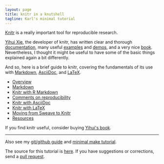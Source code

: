 ```yaml
---
layout: page
title: knitr in a knutshell
tagline: Karl's minimal tutorial
---
```


[Knitr](http://yihui.name/knitr/) is a really important tool for
reproducible research.

[Yihui Xie](http://yihui.name/), the developer of knitr, has written
clear and thorough [documentation](http://yihui.name/knitr/), many
useful
[examples](https://github.com/yihui/knitr/tree/master/vignettes) and
[demos](http://yihui.name/knitr/demos), and a very nice
[book](http://www.amazon.com/exec/obidos/ASIN/1482203537/7210-20).
Nevertheless, I thought it might be useful to have some of the basic things
explained again a bit differently.

And so, here is a brief guide to knitr, covering the fundamentals of
its use with
[Markdown](http://daringfireball.net/projects/markdown/),
[AsciiDoc](http://www.methods.co.nz/asciidoc/), and 
[LaTeX](http://www.latex-project.org).

- [Overview](pages/overview.html)
- [Markdown](pages/markdown.html)
- [Knitr with R Markdown](pages/Rmarkdown.html)
- [Comments on reproducibility](pages/reproducible.html)
- [Knitr with AsciiDoc](pages/asciidoc.html)
- [Knitr with LaTeX](pages/latex.html)
- [Moving from Sweave to Knitr](pages/sweave.html)
- [Resources](pages/resources.html)

If you find knitr useful, consider buying
[Yihui's book](http://www.amazon.com/exec/obidos/ASIN/1482203537/7210-20).

---

Also see my
[git/github guide](http://kbroman.github.io/github_tutorial) and
[minimal make tutorial](http://kbroman.github.io/minimal_make).

The source for this tutorial is [here](http://github.com/kbroman/knitr_knutshell).
If you have suggestions or corrections, send a [pull request](https://help.github.com/articles/using-pull-requests).
